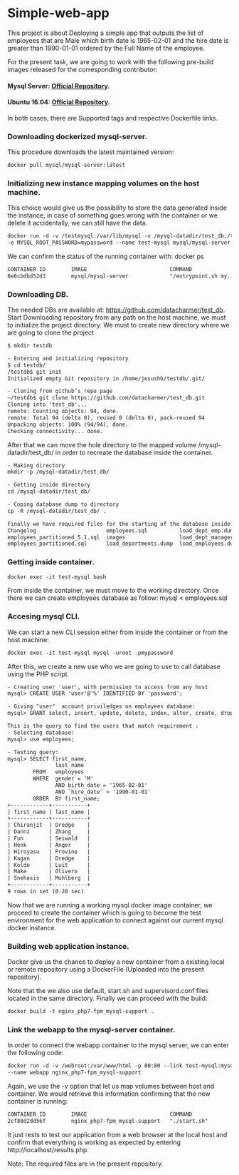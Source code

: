 # Simple-web-app 

This project is about Deploying a simple app that outputs the list of employees that are Male which birth date is 1965-02-01 and the hire date is greater than 1990-01-01 ordered by the Full Name of the employee.

For the present task, we are going to work with the following pre-build images released for the corresponding contributor:

#### Mysql Server: [Official Repository](https://hub.docker.com/_/mysql/).
#### Ubuntu 16.04: [Official Repository](https://hub.docker.com/_/ubuntu/).
In both cases, there are Supported tags and respective Dockerfile links. 

### Downloading dockerized mysql-server.
This procedure downloads the latest maintained version:

```html
docker pull mysql/mysql-server:latest
```

### Initializing new instance mapping volumes on the host machine.
This choice would give us the possibility to store the data generated inside the instance, in case of something goes wrong  with the container or we delete it accidentally, we can still have the data.

```html
docker run -d -v /testmysql:/var/lib/mysql -v /mysql-datadir/test_db:/test_db \
-e MYSQL_ROOT_PASSWORD=mypassword --name test-mysql mysql/mysql-server
```

We can confirm the status of the running container with: docker ps 
```html
CONTAINER ID        IMAGE                          COMMAND                  CREATED             STATUS              PORTS                         NAMES
8e6cbdbd52d3        mysql/mysql-server             "/entrypoint.sh my..."   12 hours ago        Up 12 hours         3306/tcp, 33060/tcp           test-mysql
```

### Downloading DB.
The needed DBs are available at: https://github.com/datacharmer/test_db. 
Start Downloading repository from any path on the host machine, we must to initialize the project directory. We must to create new directory where we are going to clone the project 
```html
$ mkdir testdb

- Entering and initializing repository
$ cd testdb/
/testdb$ git init 
Initialized empty Git repository in /home/jesushb/testdb/.git/

- Cloning from github’s repo page
~/testdb$ git clone https://github.com/datacharmer/test_db.git
Cloning into 'test_db'...
remote: Counting objects: 94, done.
remote: Total 94 (delta 0), reused 0 (delta 0), pack-reused 94
Unpacking objects: 100% (94/94), done.
Checking connectivity... done.
```

After that we can move the hole directory to the mapped volume /mysql-datadir/test_db/ in order to recreate the database inside the container.
```html
- Making directory
mkdir -p /mysql-datadir/test_db/

- Getting inside directory
cd /mysql-datadir/test_db/

- Coping database dump to directory
cp -R /mysql-datadir/test_db/ .

Finally we have required files for the starting of the database inside container:
Changelog                      employees.sql          load_dept_emp.dump      load_salaries1.dump  load_titles.dump  sakila            test_employees_md5.sql
employees_partitioned_5.1.sql  images                 load_dept_manager.dump  load_salaries2.dump  objects.sql       show_elapsed.sql  test_employees_sha.sql
employees_partitioned.sql      load_departments.dump  load_employees.dump     load_salaries3.dump  README.md         sql_test.sh
```
### Getting inside container.
```html
docker exec -it test-mysql bash
```
From inside the container, we must move to the working directory. Once there we can create employees database as follow:
mysql < employees.sql

### Accesing mysql CLI. 
We can start a new CLI session either from inside the container or from the host machine:
```html
docker exec -it test-mysql mysql -uroot -pmypassword
```

After this, we create a new use who we are going to use to call database using the PHP script.
```html
- Creating user 'user', with permission to access from any host
mysql> CREATE USER 'user'@'%' IDENTIFIED BY 'password';

- Giving "user"  account priviledges on employees database:
mysql> GRANT select, insert, update, delete, index, alter, create, drop ON employees.* TO 'user'@'%' identified by 'password';

This is the query to find the users that match requirement :
- Selecting database:
mysql> use employees;

- Testing query:
mysql> SELECT first_name,
		       last_name 
		FROM   employees 
		WHERE  gender = 'M' 
       		   AND birth_date = '1965-02-01' 
       		   AND `hire_date` > '1990-01-01' 
		ORDER  BY first_name; 
+------------+-----------+
| first_name | last_name |
+------------+-----------+
| Chiranjit  | Dredge    |
| Dannz      | Zhang     |
| Fun        | Seiwald   |
| Henk       | Anger     |
| Hiroyasu   | Provine   |
| Kagan      | Dredge    |
| Koldo      | Luit      |
| Make       | Olivero   |
| Snehasis   | Muhlberg  |
+------------+-----------+
9 rows in set (0.20 sec)
```
Now that we are running a working mysql docker image container, we proceed to create the container which is going to become the test environment for the web application to connect against our current mysql docker instance.

### Building web application instance.
Docker give us the chance to deploy a new container from a existing local or remote repository using a DockerFile (Uploaded into the present repository). 

Note that the we also use default, start.sh and supervisord.conf files located in the same directory.
Finally we can proceed with the build:
```html
docker build -t nginx_php7-fpm_mysql-support .
```

### Link the webapp to the mysql-server container.
In order to connect the webapp container to the mysql server, we can enter the following code:
```html
docker run -d -v /webroot:/var/www/html -p 80:80 --link test-mysql:mysql/mysql-server \
--name webapp nginx_php7-fpm_mysql-support
```

Again, we use the -v option that let us map volumes between host and container. We would retrieve this information confirming that the new container is running:
```html
CONTAINER ID        IMAGE                          COMMAND                  CREATED             STATUS              PORTS                         NAMES
2cf88d2dd56f        nginx_php7-fpm_mysql-support   "./start.sh"             13 hours ago        Up 13 hours         0.0.0.0:80->80/tcp, 443/tcp   webapp
```

It just rests to test our application from a web browser at the local host and confirm that everything is working as expected by entering http://localhost/results.php.

Note: 
The required files are in the present repository.


